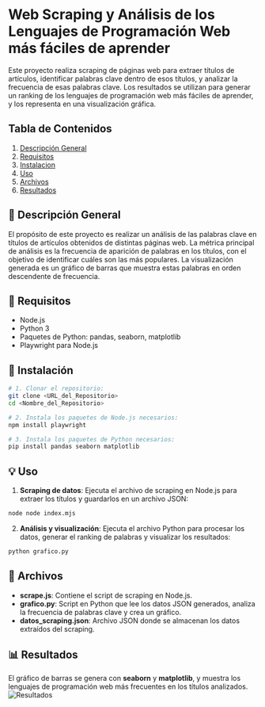 # Web Scraping y Análisis de los Lenguajes de Programación Web más fáciles de aprender
Este proyecto realiza scraping de páginas web para extraer títulos de artículos, identificar palabras clave dentro de esos títulos, y analizar la frecuencia de esas palabras clave. Los resultados se utilizan para generar un ranking de los lenguajes de programación web más fáciles de aprender, y los representa en una visualización gráfica.

## Tabla de Contenidos
1. [Descripción General](#descripción)
2. [Requisitos](#requisitos)
3. [Instalacion](#instalacion)
4. [Uso](#uso)
5. [Archivos](#archivos)
6. [Resultados](#resultados)

## 📄 Descripción General
El propósito de este proyecto es realizar un análisis de las palabras clave en títulos de artículos obtenidos de distintas páginas web. La métrica principal de análisis es la frecuencia de aparición de palabras en los títulos, con el objetivo de identificar cuáles son las más populares. La visualización generada es un gráfico de barras que muestra estas palabras en orden descendente de frecuencia. 

## 🔔 Requisitos
- Node.js
- Python 3
- Paquetes de Python: pandas, seaborn, matplotlib
- Playwright para Node.js

## 🚀 Instalación 

```bash
# 1. Clonar el repositorio:
git clone <URL_del_Repositorio>
cd <Nombre_del_Repositorio>

# 2. Instala los paquetes de Node.js necesarios:
npm install playwright

# 3. Instala los paquetes de Python necesarios:
pip install pandas seaborn matplotlib

```
## 💡 Uso

1. **Scraping de datos**: Ejecuta el archivo de scraping en Node.js para extraer los títulos y guardarlos en un archivo JSON:

```bash
node node index.mjs

```
2. **Análisis y visualización**: Ejecuta el archivo Python para procesar los datos, generar el ranking de palabras y visualizar los resultados:

```bash
python grafico.py

```
## 📁 Archivos

- **scrape.js**: Contiene el script de scraping en Node.js.
- **grafico.py**: Script en Python que lee los datos JSON generados, analiza la frecuencia de palabras clave y crea un gráfico.
- **datos_scraping.json**: Archivo JSON donde se almacenan los datos extraídos del scraping.

## 📊 Resultados

El gráfico de barras se genera con **seaborn** y **matplotlib**, y muestra los lenguajes de programación web más frecuentes en los títulos analizados.
![Resultados](https://github.com/priscilapenela/Proyecto_WS/tree/master/images)